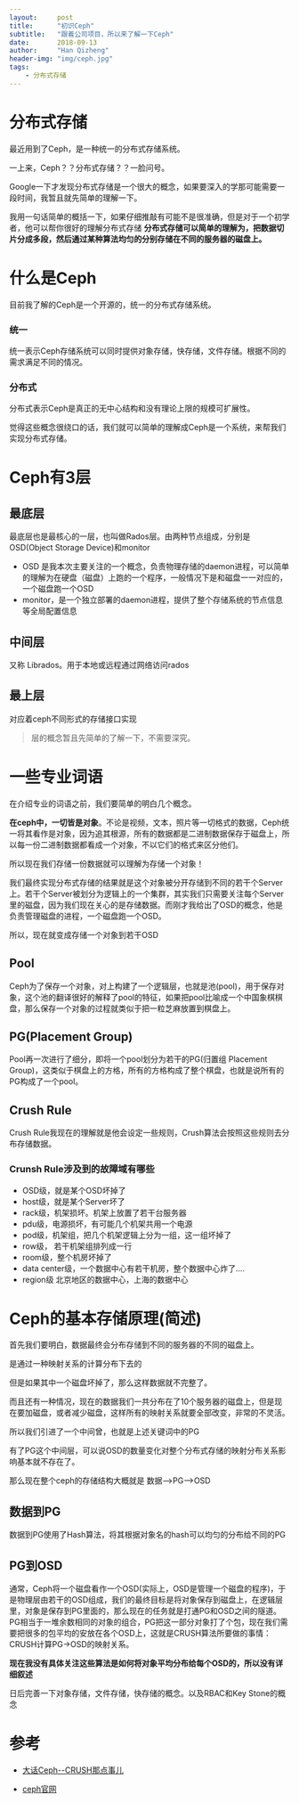 ```yaml
---
layout:     post
title:      "初识Ceph"
subtitle:   "跟着公司项目，所以来了解一下Ceph"
date:       2018-09-13
author:     "Han Qizheng"
header-img: "img/ceph.jpg"
tags:
    - 分布式存储
---
```


# 分布式存储
最近用到了Ceph，是一种统一的分布式存储系统。

一上来，Ceph？？分布式存储？？一脸问号。

Google一下才发现分布式存储是一个很大的概念，如果要深入的学那可能需要一段时间，我暂且就先简单的理解一下。

我用一句话简单的概括一下，如果仔细推敲有可能不是很准确，但是对于一个初学者，他可以帮你很好的理解分布式存储
**分布式存储可以简单的理解为，把数据切片分成多段，然后通过某种算法均匀的分别存储在不同的服务器的磁盘上。**

# 什么是Ceph
目前我了解的Ceph是一个开源的，统一的分布式存储系统。

### 统一
统一表示Ceph存储系统可以同时提供对象存储，快存储，文件存储。根据不同的需求满足不同的情况。

### 分布式
分布式表示Ceph是真正的无中心结构和没有理论上限的规模可扩展性。

觉得这些概念很绕口的话，我们就可以简单的理解成Ceph是一个系统，来帮我们实现分布式存储。

# Ceph有3层
## 最底层
最底层也是最核心的一层，也叫做Rados层。由两种节点组成，分别是OSD(Object Storage Device)和monitor

- OSD 是我本次主要关注的一个概念，负责物理存储的daemon进程，可以简单的理解为在硬盘（磁盘）上跑的一个程序，一般情况下是和磁盘一一对应的，一个磁盘跑一个OSD
- monitor，是一个独立部署的daemon进程，提供了整个存储系统的节点信息等全局配置信息

## 中间层
又称 Librados。用于本地或远程通过网络访问rados

## 最上层
对应着ceph不同形式的存储接口实现

> 层的概念暂且先简单的了解一下，不需要深究。

# 一些专业词语
在介绍专业的词语之前，我们要简单的明白几个概念。

**在ceph中，一切皆是对象**。不论是视频，文本，照片等一切格式的数据，Ceph统一将其看作是对象，因为追其根源，所有的数据都是二进制数据保存于磁盘上，所以每一份二进制数据都看成一个对象，不以它们的格式来区分他们。

所以现在我们存储一份数据就可以理解为存储一个对象！

我们最终实现分布式存储的结果就是这个对象被分开存储到不同的若干个Server上。若干个Server被划分为逻辑上的一个集群，其实我们只需要关注每个Server里的磁盘，因为我们现在关心的是存储数据。而刚才我给出了OSD的概念，他是负责管理磁盘的进程，一个磁盘跑一个OSD。

所以，现在就变成存储一个对象到若干OSD

## Pool

Ceph为了保存一个对象，对上构建了一个逻辑层，也就是池(pool)，用于保存对象，这个池的翻译很好的解释了pool的特征，如果把pool比喻成一个中国象棋棋盘，那么保存一个对象的过程就类似于把一粒芝麻放置到棋盘上。

## PG(Placement Group)

Pool再一次进行了细分，即将一个pool划分为若干的PG(归置组 Placement Group)，这类似于棋盘上的方格，所有的方格构成了整个棋盘，也就是说所有的PG构成了一个pool。

## Crush Rule
Crush Rule我现在的理解就是他会设定一些规则，Crush算法会按照这些规则去分布存储数据。

### Crunsh Rule涉及到的故障域有哪些
- OSD级，就是某个OSD坏掉了
- host级，就是某个Server坏了
- rack级，机架损坏。机架上放置了若干台服务器
- pdu级，电源损坏，有可能几个机架共用一个电源
- pod级，机架组，把几个机架逻辑上分为一组，这一组坏掉了
- row级， 若干机架组排列成一行
- room级，整个机房坏掉了
- data center级，一个数据中心有若干机房，整个数据中心炸了....
- region级 北京地区的数据中心，上海的数据中心

# Ceph的基本存储原理(简述)
首先我们要明白，数据最终会分布存储到不同的服务器的不同的磁盘上。

是通过一种映射关系的计算分布下去的

但是如果其中一个磁盘坏掉了，那么这样数据就不完整了。

而且还有一种情况，现在的数据我们一共分布在了10个服务器的磁盘上，但是现在要加磁盘，或者减少磁盘，这样所有的映射关系就要全部改变，非常的不灵活。

所以我们引进了一个中间曾，也就是上述关键词中的PG

有了PG这个中间层，可以说OSD的数量变化对整个分布式存储的映射分布关系影响基本就不存在了。

那么现在整个ceph的存储结构大概就是 数据-->PG-->OSD
## 数据到PG
数据到PG使用了Hash算法，将其根据对象名的hash可以均匀的分布给不同的PG

## PG到OSD
通常，Ceph将一个磁盘看作一个OSD(实际上，OSD是管理一个磁盘的程序)，于是物理层由若干的OSD组成，我们的最终目标是将对象保存到磁盘上，在逻辑层里，对象是保存到PG里面的，那么现在的任务就是打通PG和OSD之间的隧道。PG相当于一堆余数相同的对象的组合，PG把这一部分对象打了个包，现在我们需要把很多的包平均的安放在各个OSD上，这就是CRUSH算法所要做的事情：CRUSH计算PG->OSD的映射关系。


**现在我没有具体关注这些算法是如何将对象平均分布给每个OSD的，所以没有详细叙述**

日后完善一下对象存储，文件存储，快存储的概念。以及RBAC和Key Stone的概念




# 参考
- [大话Ceph--CRUSH那点事儿](http://www.xuxiaopang.com/2016/11/08/easy-ceph-CRUSH/)

- [ceph官网](http://docs.ceph.org.cn)